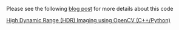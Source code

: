 Please see the following [blog post](http://www.learnopencv.com/high-dynamic-range-hdr-imaging-using-opencv-cpp-python) for more details about this code

[High Dynamic Range (HDR) Imaging using OpenCV (C++/Python)](http://www.learnopencv.com/high-dynamic-range-hdr-imaging-using-opencv-cpp-python)
